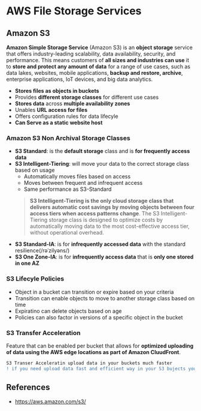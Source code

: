 # AWS File Storage Services

## Amazon S3
**Amazon Simple Storage Service** (Amazon S3) is an **object storage** service that offers industry-leading scalability, data availability, security, and performance.
This means customers of **all sizes and industries can use** it to **store and protect any amount of data** for a range of use cases, such as data lakes, websites, 
mobile applications, **backup and restore, archive**, enterprise applications, IoT devices, and big data analytics.

* **Stores files as objects in buckets**
* Provides **different storage classes** for different use cases
* **Stores data** across **multiple availability zones**
* Unables **URL access for files**
* Offers configuration rules for data lifecyle
* **Can Serve as a static website host**

### Amazon S3 Non Archival Storage Classes
* **S3 Standard**: is the **default storage** class and is **for frequently access data**
* **S3 Intelligent-Tiering**: will move your data to the correct storage class based on usage
  * Automatically moves files based on access
  * Moves between frequent and infrequent access
  * Same performance as S3-Standard   
  > **S3 Intelligent-Tiering is the only cloud storage class that delivers automatic cost savings by moving objects between four access tiers when access patterns change**. 
  The S3 Intelligent-Tiering storage class is designed to optimize costs by automatically moving data to the most cost-effective access tier, without operational overhead.
* **S3 Standard-IA**: is for **infrequently accessed data** with the standard resilience(/rəˈzilyəns/)
* **S3 One Zone-IA**: is for **infrequently access data** that is **only one stored in one AZ**

### S3 Lifecyle Policies
* Object in a bucket can transition or expire based on your criteria
* Transition can enable objects to move to another storage class based on time
* Expiratino can delete objects based on age
* Policies can also factor in versions of a specific object in the bucket
### S3 Transfer Acceleration 
Feature that can be enabled per bucket that allows for **optimized uploading of data using the AWS edge locations as part of Amazon CluudFront**.
```diff
S3 Transer Acceleratin upload data in your buckets much faster
! if you need upload data fast and efficient way in your S3 bujects you can consider utilizing S3 Transfer Acceleration
```
  
## References
* https://aws.amazon.com/s3/

